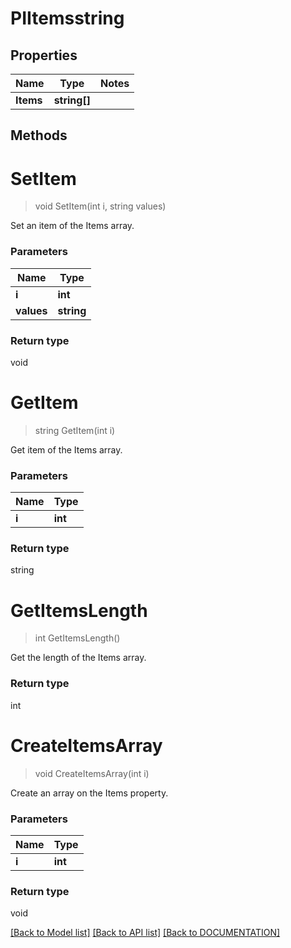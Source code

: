 # PIItemsstring

## Properties
Name | Type | Notes
------------ | ------------- | -------------
**Items** | **string[]**

## Methods

# **SetItem**
> void SetItem(int i, string values)

Set an item of the Items array.

### Parameters

Name | Type
------------- | -------------
 **i** | **int**
 **values** | **string**

### Return type

void


# **GetItem**
> string GetItem(int i)

Get item of the Items array.

### Parameters

Name | Type
------------- | -------------
 **i** | **int**

### Return type

string


# **GetItemsLength**
> int GetItemsLength()

Get the length of the Items array.


### Return type

int


# **CreateItemsArray**
> void CreateItemsArray(int i)

Create an array on the Items property.

### Parameters

Name | Type
------------- | -------------
 **i** | **int**

### Return type

void

[[Back to Model list]](../../DOCUMENTATION.md#documentation-for-models) [[Back to API list]](../../DOCUMENTATION.md#documentation-for-api-endpoints) [[Back to DOCUMENTATION]](../../DOCUMENTATION.md)
